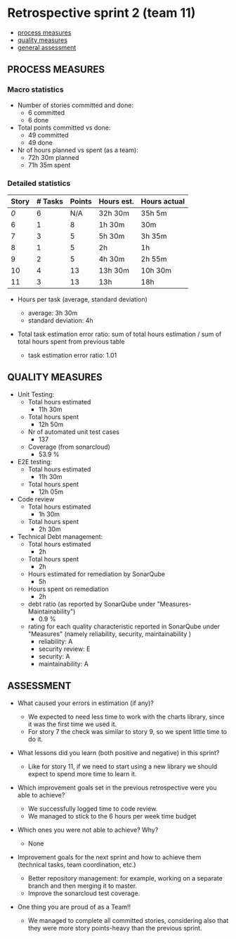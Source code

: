 Retrospective sprint 2 (team 11)
=====================================


- [process measures](#process-measures)
- [quality measures](#quality-measures)
- [general assessment](#assessment)

## PROCESS MEASURES 

### Macro statistics

- Number of stories committed and done:
    - 6 committed
    - 6 done
- Total points committed vs done:
    - 49 committed
    - 49 done
- Nr of hours planned vs spent (as a team):
    - 72h 30m planned
    - 71h 35m spent

### Detailed statistics

| Story  | # Tasks | Points | Hours est. | Hours actual |
|--------|---------|--------|------------|--------------|
|  _0_   |     6    |    N/A   |      32h 30m      |      35h 5m        |
| 6   |     1    |    8   |      1h 30m      |      30m        |
|   7    |     3    |    5    |      5h 30m      |       3h 35m       |
|   8    |     1    |     5   |       2h     |        1h      |
|    9   |     2    |    5    |      4h 30m      |       2h 55m       |
|    10   |     4    |    13    |      13h 30m      |      10h 30m        |
|   11    |     3    |    13    |      13h      |      18h        |

- Hours per task (average, standard deviation)
    - average: 3h 30m
    - standard deviation: 4h

- Total task estimation error ratio: sum of total hours estimation / sum of total hours spent from previous table
    - task estimation error ratio: 1.01


## QUALITY MEASURES 

- Unit Testing:
  - Total hours estimated
    - 11h 30m
  - Total hours spent
    - 12h 50m
  - Nr of automated unit test cases 
    - 137
  - Coverage (from sonarcloud)
    - 53.9 %
- E2E testing:
  - Total hours estimated
    - 11h 30m
  - Total hours spent
    - 12h 05m
- Code review 
  - Total hours estimated 
    - 1h 30m
  - Total hours spent
    - 2h 30m
- Technical Debt management:
  - Total hours estimated 
    - 2h
  - Total hours spent
    - 2h
  - Hours estimated for remediation by SonarQube
     - 5h
  - Hours spent on remediation
    - 2h 
  - debt ratio (as reported by SonarQube under "Measures-Maintainability")
    - 0.9 % 
  - rating for each quality characteristic reported in SonarQube under "Measures" (namely reliability, security, maintainability )
    - reliability: A
    - security review: E
    - security: A
    - maintainability: A

## ASSESSMENT

- What caused your errors in estimation (if any)?
    - We expected to need less time to work with the charts library, since it was the first time we used it.
    - For story 7 the check was similar to story 9, so we spent little time to do it.

- What lessons did you learn (both positive and negative) in this sprint?
    - Like for story 11, if we need to start using a new library we should expect to spend more time to learn it.

- Which improvement goals set in the previous retrospective were you able to achieve? 
    - We successfully logged time to code review.
    - We managed to stick to the 6 hours per week time budget
  
- Which ones you were not able to achieve? Why?
    - None

- Improvement goals for the next sprint and how to achieve them (technical tasks, team coordination, etc.)
    - Better repository management: for example, working on a separate branch and then merging it to master.
    - Improve the sonarcloud test coverage.

- One thing you are proud of as a Team!!
    - We managed to complete all committed stories, considering also that they were more story points-heavy than the previous sprint.